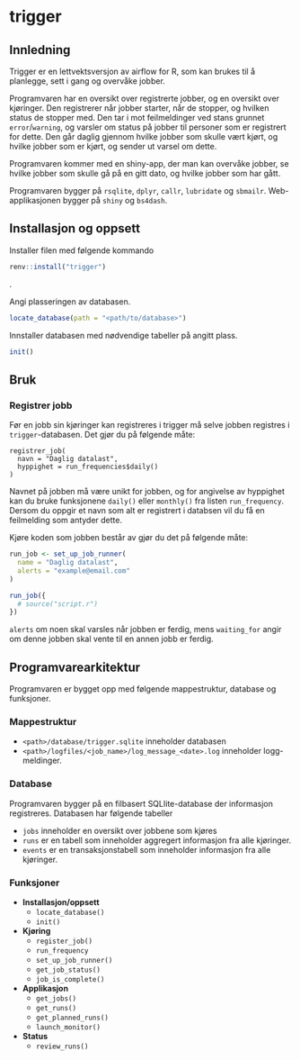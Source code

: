 # trigger

## Innledning

Trigger er en lettvektsversjon av airflow for R, som kan brukes til å planlegge, sett i gang og overvåke jobber.

Programvaren har en oversikt over registrerte jobber, og en oversikt over kjøringer. Den registrerer når jobber starter, når de stopper, og hvilken status de stopper med.
Den tar i mot feilmeldinger ved stans grunnet `error`/`warning`, og varsler om status på jobber til personer som er registrert for dette. Den går daglig gjennom hvilke jobber som skulle vært kjørt, og hvilke jobber som er kjørt, og sender ut varsel om dette.

Programvaren kommer med en shiny-app, der man kan overvåke jobber, se hvilke jobber som skulle gå på en gitt dato, og hvilke jobber som har gått.

Programvaren bygger på `rsqlite`, `dplyr`, `callr`, `lubridate` og `sbmailr`. Web-applikasjonen bygger på `shiny` og `bs4dash`.


## Installasjon og oppsett

Installer filen med følgende kommando

```r
renv::install("trigger")

```
.

Angi plasseringen av databasen.

```r
locate_database(path = "<path/to/database>")
```

Innstaller databasen med nødvendige tabeller på angitt plass.

```r
init()
```


## Bruk



### Registrer jobb

Før en jobb sin kjøringer kan registreres i trigger må selve jobben registres i `trigger`-databasen. Det gjør du på følgende måte:

```
registrer_job(
  navn = "Daglig datalast",
  hyppighet = run_frequencies$daily()
)
```

Navnet på jobben må være unikt for jobben, og for angivelse av hyppighet kan du bruke funksjonene `daily()` eller `monthly()` fra listen `run_frequency`. 
Dersom du oppgir et navn som alt er registrert i databsen vil du få en feilmelding som antyder dette.

Kjøre koden som jobben består av gjør du det på følgende måte:

```r
run_job <- set_up_job_runner(
  name = "Daglig datalast",
  alerts = "example@email.com"
)

run_job({
  # source("script.r")
})

```

`alerts` om noen skal varsles når jobben er ferdig, mens `waiting_for` angir om denne jobben skal vente til en annen jobb er ferdig. 

## Programvarearkitektur

Programvaren er bygget opp med følgende mappestruktur, database og funksjoner.

### Mappestruktur

- `<path>/database/trigger.sqlite` inneholder databasen
- `<path>/logfiles/<job_name>/log_message_<date>.log` inneholder logg-meldinger.

### Database

Programvaren bygger på en filbasert SQLIite-database der informasjon registreres. Databasen har følgende tabeller

- `jobs` inneholder en oversikt over jobbene som kjøres
- `runs` er en tabell som inneholder aggregert informasjon fra alle kjøringer.
- `events` er en transaksjonstabell som inneholder informasjon fra alle kjøringer.

### Funksjoner

- **Installasjon/oppsett**
  - `locate_database()`
  - `init()`
- **Kjøring**
  - `register_job()`
  - `run_frequency`
  - `set_up_job_runner()`
  - `get_job_status()`
  - `job_is_complete()`
- **Applikasjon**
  - `get_jobs()`
  - `get_runs()`
  - `get_planned_runs()`
  - `launch_monitor()`
- **Status**
  - `review_runs()`






